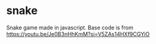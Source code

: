 # snake
Snake game made in javascript.
Base code is from https://youtu.be/Je0B3nHhKmM?si=V5ZAs14HXf9CGYiO